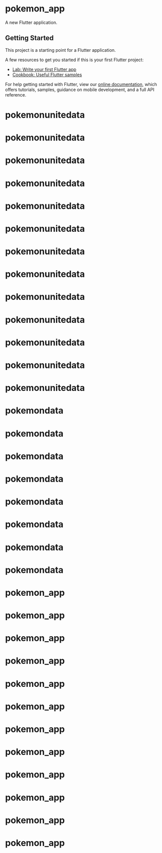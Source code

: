 # pokemon_app

A new Flutter application.

## Getting Started

This project is a starting point for a Flutter application.

A few resources to get you started if this is your first Flutter project:

- [Lab: Write your first Flutter app](https://flutter.dev/docs/get-started/codelab)
- [Cookbook: Useful Flutter samples](https://flutter.dev/docs/cookbook)

For help getting started with Flutter, view our
[online documentation](https://flutter.dev/docs), which offers tutorials,
samples, guidance on mobile development, and a full API reference.
# pokemonunitedata
# pokemonunitedata
# pokemonunitedata
# pokemonunitedata
# pokemonunitedata
# pokemonunitedata
# pokemonunitedata
# pokemonunitedata
# pokemonunitedata
# pokemonunitedata
# pokemonunitedata
# pokemonunitedata
# pokemonunitedata
# pokemondata
# pokemondata
# pokemondata
# pokemondata
# pokemondata
# pokemondata
# pokemondata
# pokemondata
# pokemon_app
# pokemon_app
# pokemon_app
# pokemon_app
# pokemon_app
# pokemon_app
# pokemon_app
# pokemon_app
# pokemon_app
# pokemon_app
# pokemon_app
# pokemon_app

